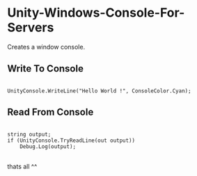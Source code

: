 # Unity-Windows-Console-For-Servers
Creates a window console.

<h2>Write To Console</h2>
<pre>
<code class='language-cs'>
UnityConsole.WriteLine("Hello World !", ConsoleColor.Cyan);
</code></pre>


<h2>Read From Console</h2>
<pre>
<code class='language-cs'>
string output;
if (UnityConsole.TryReadLine(out output))
    Debug.Log(output);
</code>
</pre>

thats all ^^
